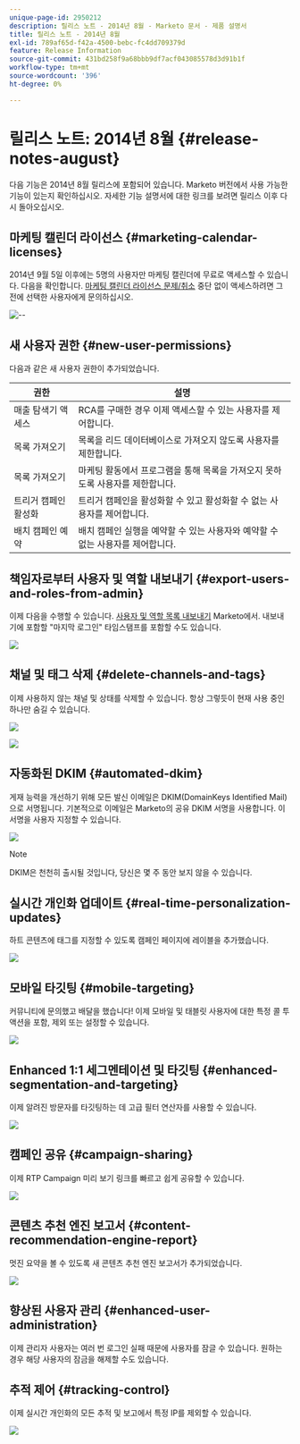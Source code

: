 ```yaml
---
unique-page-id: 2950212
description: 릴리스 노트 - 2014년 8월 - Marketo 문서 - 제품 설명서
title: 릴리스 노트 - 2014년 8월
exl-id: 789af65d-f42a-4500-bebc-fc4dd709379d
feature: Release Information
source-git-commit: 431bd258f9a68bbb9df7acf043085578d3d91b1f
workflow-type: tm+mt
source-wordcount: '396'
ht-degree: 0%

---
```


# 릴리스 노트: 2014년 8월 {#release-notes-august}

다음 기능은 2014년 8월 릴리스에 포함되어 있습니다. Marketo 버전에서 사용 가능한 기능이 있는지 확인하십시오. 자세한 기능 설명서에 대한 링크를 보려면 릴리스 이후 다시 돌아오십시오.

## 마케팅 캘린더 라이선스 {#marketing-calendar-licenses}

2014년 9월 5일 이후에는 5명의 사용자만 마케팅 캘린더에 무료로 액세스할 수 있습니다. 다음을 확인합니다. [마케팅 캘린더 라이선스 문제/취소](/help/marketo/product-docs/core-marketo-concepts/marketing-calendar/understanding-the-calendar/issue-revoke-a-marketing-calendar-license.md) 중단 없이 액세스하려면 그 전에 선택한 사용자에게 문의하십시오.

![--](assets/image2014-9-16-9-3a45-3a52.png)

## 새 사용자 권한 {#new-user-permissions}

다음과 같은 새 사용자 권한이 추가되었습니다.

| 권한 | 설명 |
|---|---|
| 매출 탐색기 액세스 | RCA를 구매한 경우 이제 액세스할 수 있는 사용자를 제어합니다. |
| 목록 가져오기 | 목록을 리드 데이터베이스로 가져오지 않도록 사용자를 제한합니다. |
| 목록 가져오기 | 마케팅 활동에서 프로그램을 통해 목록을 가져오지 못하도록 사용자를 제한합니다. |
| 트리거 캠페인 활성화 | 트리거 캠페인을 활성화할 수 있고 활성화할 수 없는 사용자를 제어합니다. |
| 배치 캠페인 예약 | 배치 캠페인 실행을 예약할 수 있는 사용자와 예약할 수 없는 사용자를 제어합니다. |

## 책임자로부터 사용자 및 역할 내보내기 {#export-users-and-roles-from-admin}

이제 다음을 수행할 수 있습니다. [사용자 및 역할 목록 내보내기](/help/marketo/product-docs/administration/users-and-roles/export-a-list-of-users-and-roles.md) Marketo에서. 내보내기에 포함할 &quot;마지막 로그인&quot; 타임스탬프를 포함할 수도 있습니다.

![](assets/image2014-9-16-12-3a20-3a16.png)

## 채널 및 태그 삭제 {#delete-channels-and-tags}

이제 사용하지 않는 채널 및 상태를 삭제할 수 있습니다. 항상 그렇듯이 현재 사용 중인 하나만 숨길 수 있습니다.

![](assets/image2014-9-16-12-3a20-3a30.png)

![](assets/image2014-9-16-12-3a23-3a4.png)

## 자동화된 DKIM {#automated-dkim}

게재 능력을 개선하기 위해 모든 발신 이메일은 DKIM(DomainKeys Identified Mail)으로 서명됩니다. 기본적으로 이메일은 Marketo의 공유 DKIM 서명을 사용합니다. 이 서명을 사용자 지정할 수 있습니다.

![](assets/image2014-9-16-12-3a23-3a16.png)

>[!NOTE]
>
>DKIM은 천천히 출시될 것입니다, 당신은 몇 주 동안 보지 않을 수 있습니다.

## 실시간 개인화 업데이트 {#real-time-personalization-updates}

하트 콘텐츠에 태그를 지정할 수 있도록 캠페인 페이지에 레이블을 추가했습니다.

![](assets/image2014-9-16-12-3a23-3a28.png)

## 모바일 타깃팅 {#mobile-targeting}

커뮤니티에 문의했고 배달을 했습니다! 이제 모바일 및 태블릿 사용자에 대한 특정 콜 투 액션을 포함, 제외 또는 설정할 수 있습니다.

![](assets/image2014-9-16-12-3a23-3a43.png)

## Enhanced 1:1 세그멘테이션 및 타깃팅 {#enhanced-segmentation-and-targeting}

이제 알려진 방문자를 타깃팅하는 데 고급 필터 연산자를 사용할 수 있습니다.

![](assets/image2014-9-16-12-3a23-3a56.png)

## 캠페인 공유 {#campaign-sharing}

이제 RTP Campaign 미리 보기 링크를 빠르고 쉽게 공유할 수 있습니다.

![](assets/image2014-9-16-12-3a24-3a22.png)

## 콘텐츠 추천 엔진 보고서 {#content-recommendation-engine-report}

멋진 요약을 볼 수 있도록 새 콘텐츠 추천 엔진 보고서가 추가되었습니다.

![](assets/image2014-9-16-12-3a24-3a42.png)

## 향상된 사용자 관리 {#enhanced-user-administration}

이제 관리자 사용자는 여러 번 로그인 실패 때문에 사용자를 잠글 수 있습니다. 원하는 경우 해당 사용자의 잠금을 해제할 수도 있습니다.

## 추적 제어 {#tracking-control}

이제 실시간 개인화의 모든 추적 및 보고에서 특정 IP를 제외할 수 있습니다.

![](assets/image2014-9-16-12-3a24-3a55.png)
